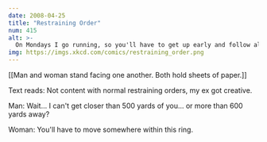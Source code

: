 ```yaml
---
date: 2008-04-25
title: "Restraining Order"
num: 415
alt: >-
  On Mondays I go running, so you'll have to get up early and follow along on a parallel street.  What fun!
img: https://imgs.xkcd.com/comics/restraining_order.png
---
```

[[Man and woman stand facing one another. Both hold sheets of paper.]]

Text reads: Not content with normal restraining orders, my ex got creative.

Man: Wait... I can't get closer than 500 yards of you... or more than 600 yards away?

Woman: You'll have to move somewhere within this ring.

